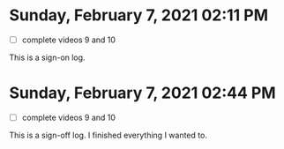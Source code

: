 # Sunday, February  7, 2021 02:11 PM
- [ ] complete videos 9 and 10
 
This is a sign-on log. 
 
# Sunday, February  7, 2021 02:44 PM
- [ ] complete videos 9 and 10
 
This is a sign-off log. I finished everything I wanted to.
